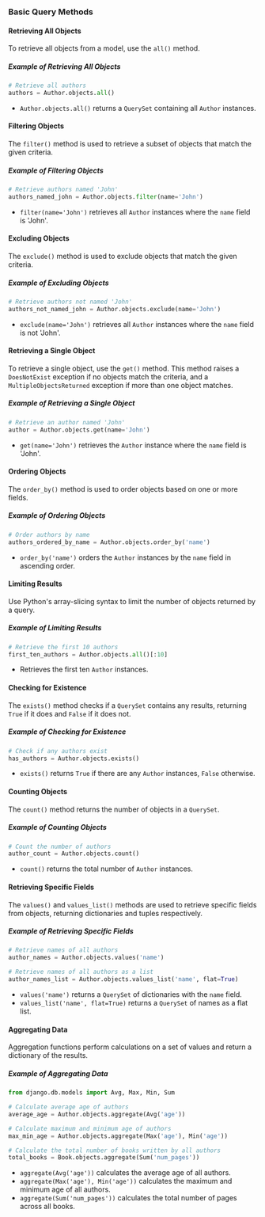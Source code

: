 ### Basic Query Methods

#### Retrieving All Objects

To retrieve all objects from a model, use the `all()` method.

##### Example of Retrieving All Objects

```python
# Retrieve all authors
authors = Author.objects.all()
```

- `Author.objects.all()` returns a `QuerySet` containing all `Author` instances.

#### Filtering Objects

The `filter()` method is used to retrieve a subset of objects that match the given criteria.

##### Example of Filtering Objects

```python
# Retrieve authors named 'John'
authors_named_john = Author.objects.filter(name='John')
```

- `filter(name='John')` retrieves all `Author` instances where the `name` field is 'John'.

#### Excluding Objects

The `exclude()` method is used to exclude objects that match the given criteria.

##### Example of Excluding Objects

```python
# Retrieve authors not named 'John'
authors_not_named_john = Author.objects.exclude(name='John')
```

- `exclude(name='John')` retrieves all `Author` instances where the `name` field is not 'John'.

#### Retrieving a Single Object

To retrieve a single object, use the `get()` method. This method raises a `DoesNotExist` exception if no objects match the criteria, and a `MultipleObjectsReturned` exception if more than one object matches.

##### Example of Retrieving a Single Object

```python
# Retrieve an author named 'John'
author = Author.objects.get(name='John')
```

- `get(name='John')` retrieves the `Author` instance where the `name` field is 'John'.

#### Ordering Objects

The `order_by()` method is used to order objects based on one or more fields.

##### Example of Ordering Objects

```python
# Order authors by name
authors_ordered_by_name = Author.objects.order_by('name')
```

- `order_by('name')` orders the `Author` instances by the `name` field in ascending order.

#### Limiting Results

Use Python's array-slicing syntax to limit the number of objects returned by a query.

##### Example of Limiting Results

```python
# Retrieve the first 10 authors
first_ten_authors = Author.objects.all()[:10]
```

- Retrieves the first ten `Author` instances.

#### Checking for Existence

The `exists()` method checks if a `QuerySet` contains any results, returning `True` if it does and `False` if it does not.

##### Example of Checking for Existence

```python
# Check if any authors exist
has_authors = Author.objects.exists()
```

- `exists()` returns `True` if there are any `Author` instances, `False` otherwise.

#### Counting Objects

The `count()` method returns the number of objects in a `QuerySet`.

##### Example of Counting Objects

```python
# Count the number of authors
author_count = Author.objects.count()
```

- `count()` returns the total number of `Author` instances.

#### Retrieving Specific Fields

The `values()` and `values_list()` methods are used to retrieve specific fields from objects, returning dictionaries and tuples respectively.

##### Example of Retrieving Specific Fields

```python
# Retrieve names of all authors
author_names = Author.objects.values('name')

# Retrieve names of all authors as a list
author_names_list = Author.objects.values_list('name', flat=True)
```

- `values('name')` returns a `QuerySet` of dictionaries with the `name` field.
- `values_list('name', flat=True)` returns a `QuerySet` of names as a flat list.

#### Aggregating Data

Aggregation functions perform calculations on a set of values and return a dictionary of the results.

##### Example of Aggregating Data

```python
from django.db.models import Avg, Max, Min, Sum

# Calculate average age of authors
average_age = Author.objects.aggregate(Avg('age'))

# Calculate maximum and minimum age of authors
max_min_age = Author.objects.aggregate(Max('age'), Min('age'))

# Calculate the total number of books written by all authors
total_books = Book.objects.aggregate(Sum('num_pages'))
```

- `aggregate(Avg('age'))` calculates the average age of all authors.
- `aggregate(Max('age'), Min('age'))` calculates the maximum and minimum age of all authors.
- `aggregate(Sum('num_pages'))` calculates the total number of pages across all books.
